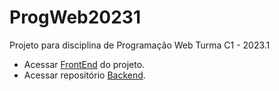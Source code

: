 # ProgWeb20231

Projeto para disciplina de Programação Web Turma C1 - 2023.1

- Acessar [FrontEnd](https://cassianodess.github.io/ProgWeb2023.1/) do projeto.
- Acessar repositório [Backend](https://github.com/cassianodess/GPT-API).